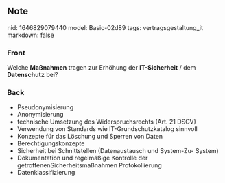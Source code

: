 ## Note
nid: 1646829079440
model: Basic-02d89
tags: vertragsgestaltung_it
markdown: false

### Front
Welche <b>Maßnahmen</b> tragen zur Erhöhung der
<b>IT-Sicherheit</b> / dem <b>Datenschutz</b> bei?

### Back
<ul><li>Pseudonymisierung</li><li>Anonymisierung</li><li>technische Umsetzung des Widerspruchsrechts (Art. 21 DSGV)</li><li>Verwendung von Standards wie IT-Grundschutzkatalog sinnvoll</li><li>Konzepte für das Löschung und Sperren von Daten</li><li>Berechtigungskonzepte</li><li>Sicherheit bei Schnittstellen (Datenaustausch und System-Zu-
System)</li><li>Dokumentation und regelmäßige Kontrolle der getroffenenSicherheitsmaßnahmen
Protokollierung</li><li>Datenklassifizierung
</li></ul>
